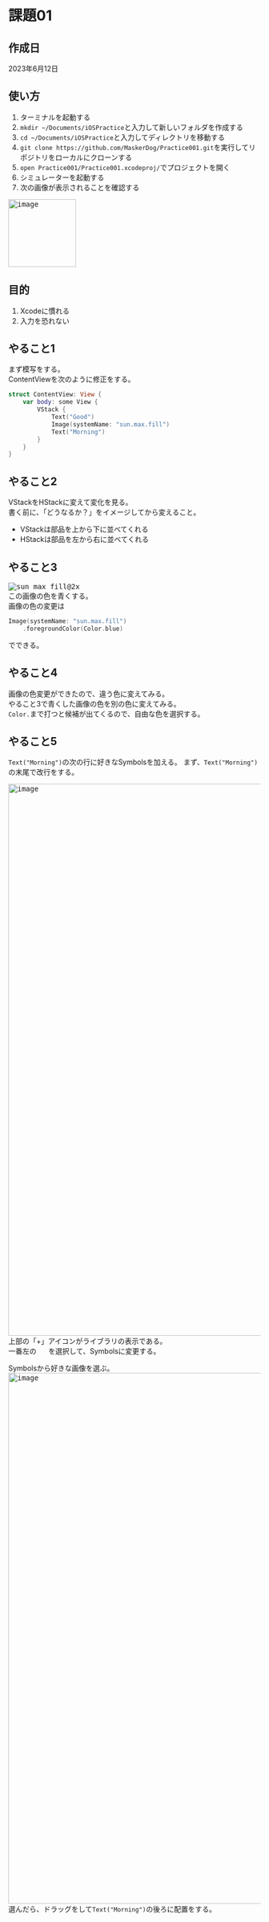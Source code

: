 #  課題01

## 作成日
2023年6月12日

## 使い方
1. ターミナルを起動する
1. `mkdir ~/Documents/iOSPractice`と入力して新しいフォルダを作成する
1. `cd ~/Documents/iOSPractice`と入力してディレクトリを移動する
1. `git clone https://github.com/MaskerDog/Practice001.git`を実行してリポジトリをローカルにクローンする
1. `open Practice001/Practice001.xcodeproj/`でプロジェクトを開く
1. シミュレーターを起動する
1. 次の画像が表示されることを確認する

<kbd><img width="135" alt="image" src="https://github.com/MaskerDog/Practice001/assets/37284851/9ee30b2c-1ba4-4e28-b916-e4327938f27d"></kbd>

## 目的
1. Xcodeに慣れる
2. 入力を恐れない

## やること1

まず模写をする。  
ContentViewを次のように修正をする。

```Swift
struct ContentView: View {
    var body: some View {
        VStack {
            Text("Good")
            Image(systemName: "sun.max.fill")
            Text("Morning")
        }
    }
}
```

## やること2

VStackをHStackに変えて変化を見る。  
書く前に、「どうなるか？」をイメージしてから変えること。  

* VStackは部品を上から下に並べてくれる
* HStackは部品を左から右に並べてくれる

## やること3

<kbd>![sun max fill@2x](https://github.com/MaskerDog/Practice001/assets/37284851/780772d0-d69f-4206-9315-a7900129c81a)</kbd>  
この画像の色を青くする。  
画像の色の変更は  

```Swift
Image(systemName: "sun.max.fill")
    .foregroundColor(Color.blue)
```

でできる。

## やること4

画像の色変更ができたので、違う色に変えてみる。  
やること3で青くした画像の色を別の色に変えてみる。  
`Color.`まで打つと候補が出てくるので、自由な色を選択する。

## やること5

`Text("Morning")`の次の行に好きなSymbolsを加える。
まず、`Text("Morning")`の末尾で改行をする。  

<kbd><img width="1100" alt="image" src="https://github.com/MaskerDog/Practice001/assets/37284851/543cb122-4068-45ff-be6a-43bf09e58618"></kbd>
上部の「+」アイコンがライブラリの表示である。  
一番左の <img width="16" height="16" src="https://github.com/MaskerDog/Practice001/assets/37284851/597fd6fe-2f8c-4be3-9401-2f38fe84708b"> を選択して、Symbolsに変更する。

Symbolsから好きな画像を選ぶ。
<kbd><img width="1058" alt="image" src="https://github.com/MaskerDog/Practice001/assets/37284851/caba19c2-8560-473d-bc3b-7bf10511ae39"></kbd>
選んだら、ドラッグをして`Text("Morning")`の後ろに配置をする。



